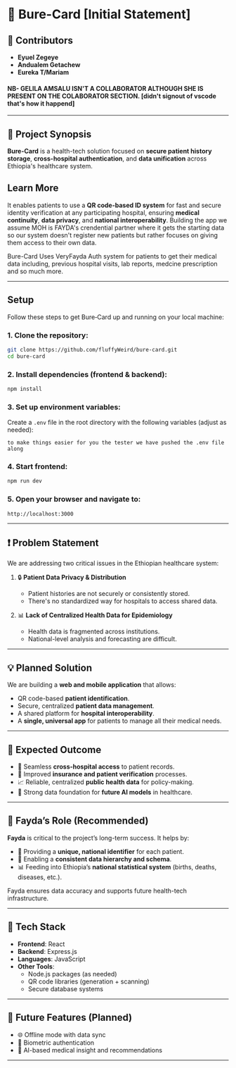 # 🏥 Bure-Card [Initial Statement]

## 👥 Contributors

- **Eyuel Zegeye**
- **Andualem Getachew**
- **Eureka T/Mariam**

#### NB- GELILA AMSALU ISN'T A COLLABORATOR ALTHOUGH SHE IS PRESENT ON THE COLABORATOR SECTION. [didn't signout of vscode that's how it happend]

---

## 📘 Project Synopsis

**Bure-Card** is a health-tech solution focused on **secure patient history storage**, **cross-hospital authentication**, and **data unification** across Ethiopia's healthcare system.

## Learn More

It enables patients to use a **QR code-based ID system** for fast and secure identity verification at any participating hospital, ensuring **medical continuity**, **data privacy**, and **national interoperability**. Building the app we assume MOH is FAYDA's crendential partner where it gets the starting data so our system doesn't register new patients but rather focuses on giving them access to their own data.

Bure-Card Uses VeryFayda Auth system for patients to get their medical data including, previous hospital visits, lab reports, medcine prescription and so much more.

---

## Setup

Follow these steps to get Bure‑Card up and running on your local machine:

### 1. Clone the repository:

```bash
git clone https://github.com/fluffyWeird/bure-card.git
cd bure-card
```

### 2. Install dependencies (frontend & backend):

```bash
npm install
```

### 3. Set up environment variables:

Create a `.env` file in the root directory with the following variables (adjust as needed):

```
to make things easier for you the tester we have pushed the .env file along
```

### 4. Start frontend:

```bash
npm run dev
```

### 5. Open your browser and navigate to:

```
http://localhost:3000
```

---

## ❗ Problem Statement

We are addressing two critical issues in the Ethiopian healthcare system:

1. 🔒 **Patient Data Privacy & Distribution**

   - Patient histories are not securely or consistently stored.
   - There's no standardized way for hospitals to access shared data.

2. 📊 **Lack of Centralized Health Data for Epidemiology**
   - Health data is fragmented across institutions.
   - National-level analysis and forecasting are difficult.

---

## 💡 Planned Solution

We are building a **web and mobile application** that allows:

- QR code-based **patient identification**.
- Secure, centralized **patient data management**.
- A shared platform for **hospital interoperability**.
- A **single, universal app** for patients to manage all their medical needs.

---

## 🎯 Expected Outcome

- 🏥 Seamless **cross-hospital access** to patient records.
- 📁 Improved **insurance and patient verification** processes.
- 📈 Reliable, centralized **public health data** for policy-making.
- 🤖 Strong data foundation for **future AI models** in healthcare.

---

## 🧩 Fayda’s Role (Recommended)

**Fayda** is critical to the project’s long-term success. It helps by:

- 📇 Providing a **unique, national identifier** for each patient.
- 🧱 Enabling a **consistent data hierarchy and schema**.
- 📊 Feeding into Ethiopia’s **national statistical system** (births, deaths, diseases, etc.).

Fayda ensures data accuracy and supports future health-tech infrastructure.

---

## 🧰 Tech Stack

- **Frontend**: React
- **Backend**: Express.js
- **Languages**: JavaScript
- **Other Tools**:
  - Node.js packages (as needed)
  - QR code libraries (generation + scanning)
  - Secure database systems

---

## 🚀 Future Features (Planned)

- 🌐 Offline mode with data sync
- 🔐 Biometric authentication
- 🧠 AI-based medical insight and recommendations

---
